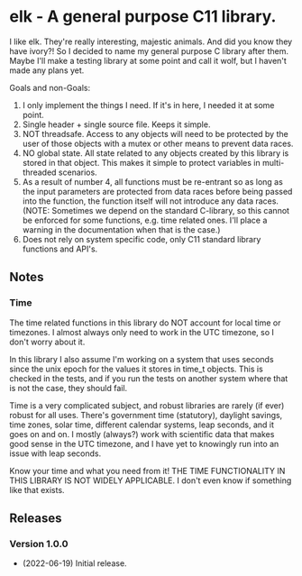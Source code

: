 # elk - A general purpose C11 library.

  I like elk. They're really interesting, majestic animals. And did you know they have ivory?! So
  I decided to name my general purpose C library after them. Maybe I'll make a testing library at
  some point and call it wolf, but I haven't made any plans yet.
 
 Goals and non-Goals:
  1. I only implement the things I need. If it's in here, I needed it at some point.
  2. Single header + single source file. Keeps it simple.
  3. NOT threadsafe. Access to any objects will need to be protected by the user of those objects
     with a mutex or other means to prevent data races.
  4. NO global state. All state related to any objects created by this library is stored in that
     object. This makes it simple to protect variables in multi-threaded scenarios.
  5. As a result of number 4, all functions must be re-entrant so as long as the input parameters
     are protected from data races before being passed into the function, the function itself
     will not introduce any data races. (NOTE: Sometimes we depend on the standard C-library, so
     this cannot be enforced for some functions, e.g. time related ones. I'll place a warning in the
     documentation when that is the case.)
  6. Does not rely on system specific code, only C11 standard library functions and API's.

## Notes

### Time
  The time related functions in this library do NOT account for local time or timezones. I almost 
  always only need to work in the UTC timezone, so I don't worry about it. 

  In this library I also assume I'm working on a system that uses seconds since the unix epoch for
  the values it stores in time_t objects. This is checked in the tests, and if you run the tests on
  another system where that is not the case, they should fail.

  Time is a very complicated subject, and robust libraries are rarely (if ever) robust for all uses.
  There's government time (statutory), daylight savings, time zones, solar time, different calendar 
  systems, leap seconds, and it goes on and on. I mostly (always?) work with scientific data that 
  makes good sense in the UTC timezone, and I have yet to knowingly run into an issue with leap 
  seconds. 

  Know your time and what you need from it! THE TIME FUNCTIONALITY IN THIS LIBRARY IS NOT WIDELY 
  APPLICABLE. I don't even know if something like that exists.

## Releases

### Version 1.0.0
  - (2022-06-19) Initial release.
